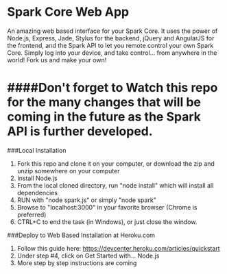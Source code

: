 Spark Core Web App
==================

An amazing web based interface for your Spark Core.  It uses the power of Node.js, Express, Jade, Stylus for the backend, jQuery and AngularJS for the frontend, and the Spark API to let you remote control your own Spark Core.  Simply log into your device, and take control... from anywhere in the world! Fork us and make your own!  

####Don't forget to Watch this repo for the many changes that will be coming in the future as the Spark API is further developed.
=

###Local Installation
1. Fork this repo and clone it on your computer, or download the zip and unzip somewhere on your computer
2. Install Node.js
3. From the local cloned directory, run "node install" which will install all dependencies
4. RUN with "node spark.js" or simply "node spark"
5. Browse to "localhost:3000" in your favorite browser (Chrome is preferred)
6. CTRL+C to end the task (in Windows), or just close the window.

###Deploy to Web Based Installation at Heroku.com
1. Follow this guide here: https://devcenter.heroku.com/articles/quickstart
2. Under step #4, click on Get Started with... Node.js
3. More step by step instructions are coming